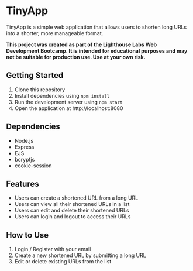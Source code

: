 # TinyApp

TinyApp is a simple web application that allows users to shorten long URLs into a shorter, more manageable format.

**This project was created as part of the Lighthouse Labs Web Development Bootcamp. It is intended for educational purposes and may not be suitable for production use. Use at your own risk.**

## Getting Started

1. Clone this repository
2. Install dependencies using `npm install`
3. Run the development server using `npm start`
4. Open the application at http://localhost:8080

## Dependencies

- Node.js
- Express
- EJS
- bcryptjs
- cookie-session

## Features

- Users can create a shortened URL from a long URL
- Users can view all their shortened URLs in a list
- Users can edit and delete their shortened URLs
- Users can login and logout to access their URLs

## How to Use

1. Login / Register with your email
2. Create a new shortened URL by submitting a long URL
3. Edit or delete existing URLs from the list
